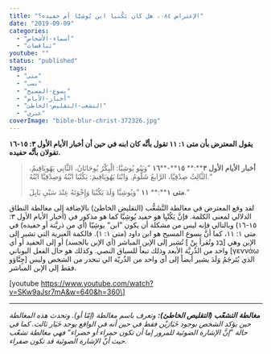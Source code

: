 ```yaml
---
title: "الإعتراض ٠٨٤، هل كان يَكُنيا ابن يُوشِيَّا أم حفيده؟"
date: "2019-09-09"
categories: 
  - "أسماء-الأشخاص"
  - "تناقضات"
youtube: ""
status: "published"
tags: 
  - "متى"
  - "نسب"
  - "يسوع-المسيح"
  - "أخبار-الأيام"
  - "التشعب-التقليص-الخاطئ"
  - "عبري"
coverImage: "bible-blur-christ-372326.jpg"
---
```


**يقول المعترض بأن متى ١: ١١ تقول بأنَّه كان ابنه في حين أن أخبار الأيام الأول ٣: ١٥\-١٦ تقولان بأنَّه حفيده.**

> **أخبار** **الأيام** **الأول** **٣****:** **١٥****\-****١٦** ”وَبَنُو يُوشِيَّا: الْبِكْرُ يُوحَانَانُ، الثَّانِي يَهُويَاقِيمُ، الثَّالِثُ صِدْقِيَّا، الرَّابعُ شَلُّومُ. وَابْنَا يَهُويَاقِيمَ: يَكُنْيَا ابْنُهُ وَصِدْقِيَّا ابْنُهُ.“
> 
> **متى** **١****:** **١١** ”وَيُوشِيَّا وَلَدَ يَكُنْيَا وَإِخْوَتَهُ عِنْدَ سَبْيِ بَابِلَ.“

لقد وقع المعترض في مغالطة التَّشَعُّب (التقليض الخاطئ) بالإضافة إلى مغالطة النطاق الدلالي لمعنى الكلمة. فإنَّ يَكُنْيِا هو حفيد يُوشِيَّا كما هو مذكور في (أخبار الأيام الأول ٣: ١٥\-١٦) وبالتالي فإنه ليس من مشكلة أن يكون ”ابن“ يوشِيّا (أي من ذريَّتة أو حفيده) في متى ١: ١١، كما أنَّ يسوع المسيح هو ابن داود (متى ١: ١). فالكمة العبرية التي تشير إلى الإبن وهي \[בְּנ وتُقرأ بِنْ \] تُشير إلى الإبن المباشر (أي الإبن بالجسد) أو إلى الحفيد أو أي واحد من الذُريَّة الأبعد وذلك تبعاً للسياق النصي. وكذلك هو حال الفعل اليوناني \[γεννάω چِنَّاؤو\] الذي يُتَرجَمُ وَلَدَ يشير أيضاً إلى أي واحد من الذُريّة الي تنحدر من الشخص وليس فقط إلى الإبن المباشر.

\[youtube https://www.youtube.com/watch?v=SKw9aJsr7mA&w=640&h=360\]

* * *

_**مغالطة** **التشعّب** **(****التقليص** **الخاطئ****):** وتعرف باسم مغالطة (إمّا أو). وتحدث هذه المغالطة حين يؤكد الشخص بوجود خَيَارَيْن فقط في حين أنه في الواقع يوجد خَيَار ثالث. كما في حالة ”إنَّ الإشارة الضوئية للمرور إما أن تكون حمراء أو خضراء“ فهي مغالطة تشعّب حيث أنّ الإشارة الضوئية قد تكون صفراء._
